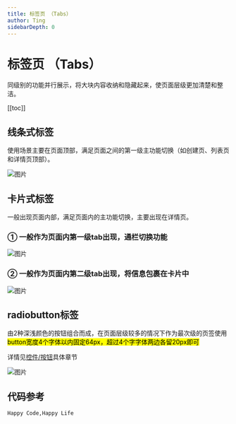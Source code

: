 ```yaml
---
title: 标签页 （Tabs）
author: Ting
sidebarDepth: 0
---
```

# 标签页 （Tabs）

同级别的功能并行展示，将大块内容收纳和隐藏起来，使页面层级更加清楚和整洁。

[[toc]]

## 线条式标签

使用场景主要在页面顶部，满足页面之间的第一级主功能切换（如创建页、列表页和详情页顶部）。

![图片](http://baiduyun-guideline.bj.bcebos.com/console/widget/Tab/1_2x.png)

## 卡片式标签

一般出现页面内部，满足页面内的主功能切换，主要出现在详情页。

### ①  一般作为页面内第一级tab出现，通栏切换功能

![图片](http://baiduyun-guideline.bj.bcebos.com/console/widget/Tab/2_2x.png)


### ② 一般作为页面内第二级tab出现，将信息包裹在卡片中

![图片](http://baiduyun-guideline.bj.bcebos.com/console/widget/Tab/3_2x.png)


## radiobutton标签

由2种深浅颜色的按钮组合而成，在页面层级较多的情况下作为最次级的页签使用
<mark>button宽度4个字体以内固定64px，超过4个字字体两边各留20px即可</mark>

详情见[控件/按钮](/console/widget/Button.html)具体章节

![图片](http://baiduyun-guideline.bj.bcebos.com/console/widget/Tab/4_2x.png)

## 代码参考

    Happy Code,Happy Life

